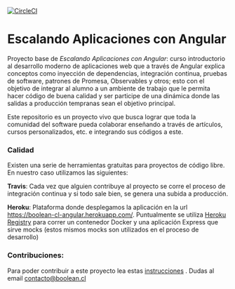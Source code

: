 [![CircleCI](https://circleci.com/gh/booleancl/escalando-aplicaciones-con-angular.svg?style=svg)](https://circleci.com/gh/booleancl/escalando-aplicaciones-con-angular)

# Escalando Aplicaciones con Angular

Proyecto base de *Escalando Aplicaciones con Angular*: curso introductorio al desarrollo moderno de aplicaciones web que a través de Angular explica conceptos como inyección de dependencias, integración continua, pruebas de software, patrones de Promesa, Observables y otros; esto con el objetivo de integrar al alumno a un ambiente de trabajo que le permita hacer código de buena calidad y ser participe de una dinámica donde las salidas a producción tempranas sean el objetivo principal.

Este repositorio es un proyecto vivo que busca lograr que toda la comunidad del software pueda colaborar enseñando a través de artículos, cursos personalizados, etc. e integrando sus códigos a este.

### Calidad
Existen una serie de herramientas gratuitas para proyectos de código libre. En nuestro caso utilizamos las siguientes:

**Travis**: Cada vez que alguien contribuye al proyecto se corre el proceso de integración continua y si todo sale bien, se genera una subida a producción.

**Heroku**: Plataforma donde desplegamos la aplicación en la url https://boolean-cl-angular.herokuapp.com/. Puntualmente se utiliza [Heroku Registry](https://devcenter.heroku.com/articles/container-registry-and-runtime) para correr un contenedor Docker y una aplicación Express que sirve mocks (estos mismos mocks son utilizados en el proceso de desarrollo)

### Contribuciones:
Para poder contribuir a este proyecto lea estas [instrucciones]() .
Dudas al email contacto@boolean.cl

